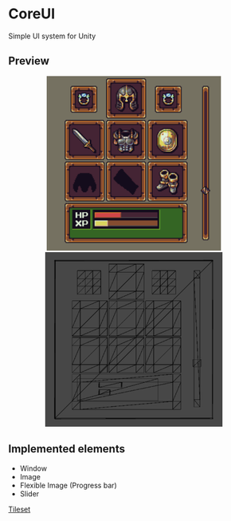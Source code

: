 # CoreUI
Simple UI system for Unity

## Preview
<p align="center">
  <img src="./Preview/Result.png" Height="350"/>
  <img src="./Preview/Raw.png" Height="350"/>
</p>

## Implemented elements
- Window
- Image
- Flexible Image (Progress bar)
- Slider

[Tileset](http://pixeljoint.com/pixelart/73768.htm)
